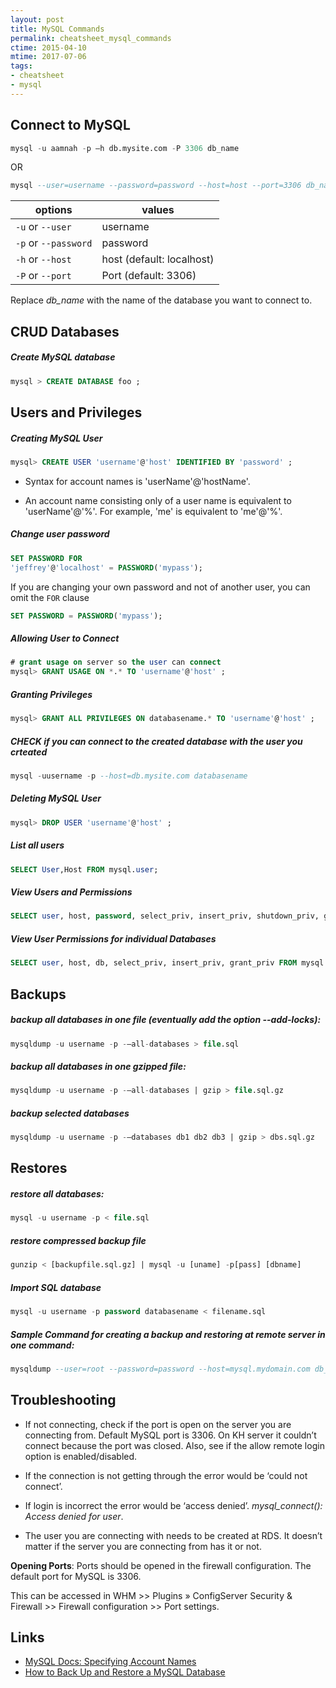 ```yaml
---
layout: post
title: MySQL Commands
permalink: cheatsheet_mysql_commands
ctime: 2015-04-10
mtime: 2017-07-06
tags: 
- cheatsheet
- mysql
---
```

 
Connect to MySQL
---

```sql
mysql -u aamnah -p —h db.mysite.com -P 3306 db_name  
```

OR

```sql
mysql --user=username --password=password --host=host --port=3306 db_name
```

| options              | values                    |
|----------------------|---------------------------|
| `-u` or `--user`     | username                  |
| `-p` or `--password` | password                  |
| `-h` or `--host`     | host (default: localhost) |
| `-P` or `--port`     | Port (default: 3306)      |

Replace _db_name_ with the name of the database you want to connect to.

CRUD Databases
---

##### Create MySQL database

```sql
mysql > CREATE DATABASE foo ;
```


Users and Privileges
---

##### Creating MySQL User

```sql
mysql> CREATE USER 'username'@'host' IDENTIFIED BY 'password' ;
```

- Syntax for account names is 'userName'@'hostName'.

- An account name consisting only of a user name is equivalent to 'userName'@'%'. For example, 'me' is equivalent to 'me'@'%'.

##### Change user password

```sql
SET PASSWORD FOR
'jeffrey'@'localhost' = PASSWORD('mypass');
```

If you are changing your own password and not of another user, you can omit the `FOR` clause

```sql
SET PASSWORD = PASSWORD('mypass');
```

##### Allowing User to Connect
    
```sql
# grant usage on server so the user can connect  
mysql> GRANT USAGE ON *.* TO 'username'@'host' ;
```

##### Granting Privileges

```sql
mysql> GRANT ALL PRIVILEGES ON databasename.* TO 'username'@'host' ;
```

##### CHECK if you can connect to the created database with the user you crteated

```sql
mysql -uusername -p --host=db.mysite.com databasename 
```

##### Deleting MySQL User

```sql
mysql> DROP USER 'username'@'host' ;
```

##### List all users

```sql
SELECT User,Host FROM mysql.user;
```

##### View Users and Permissions

```sql
SELECT user, host, password, select_priv, insert_priv, shutdown_priv, grant_priv FROM mysql.user
```

##### View User Permissions for individual Databases

```sql
SELECT user, host, db, select_priv, insert_priv, grant_priv FROM mysql.db
```

Backups
---

##### backup all databases in one file (eventually add the option --add-locks):

```sql
mysqldump -u username -p -–all-databases > file.sql
```

##### backup all databases in one gzipped file:

```sql
mysqldump -u username -p -–all-databases | gzip > file.sql.gz
```

##### backup selected databases

```sql
mysqldump -u username -p -–databases db1 db2 db3 | gzip > dbs.sql.gz
```

Restores
---

##### restore all databases:

```sql
mysql -u username -p < file.sql 
```

##### restore compressed backup file

```sql
gunzip < [backupfile.sql.gz] | mysql -u [uname] -p[pass] [dbname]
```

##### Import SQL database

```sql
mysql -u username -p password databasename < filename.sql
```

##### Sample Command for creating a backup and restoring at remote server in one command: 

```sql
mysqldump --user=root --password=password --host=mysql.mydomain.com db_1 | mysql --host=db.mysite.com --user=username --password=password db_1
```



Troubleshooting
---

* If not connecting, check if the port is open on the server you are connecting from. Default MySQL port is 3306. On KH server it couldn’t connect because the port was closed. Also, see if the allow remote login option is enabled/disabled.

* If the connection is not getting through the error would be ‘could not connect’.

* If login is incorrect the error would be ‘access denied’. *mysql_connect(): Access denied for user*.

* The user you are connecting with needs to be created at RDS. It doesn’t matter if the server you are connecting from has it or not.


**Opening Ports**:
Ports should be opened in the firewall configuration. The default port for MySQL is 3306.

This can be accessed in WHM >> Plugins » ConfigServer Security & Firewall >> Firewall configuration >> Port settings.

Links
---

- [MySQL Docs: Specifying Account Names](https://dev.mysql.com/doc/refman/5.1/en/account-names.html)
- [How to Back Up and Restore a MySQL Database](http://webcheatsheet.com/sql/mysql_backup_restore.php)